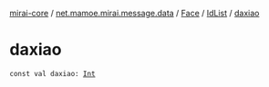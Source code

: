 [mirai-core](../../../index.md) / [net.mamoe.mirai.message.data](../../index.md) / [Face](../index.md) / [IdList](index.md) / [daxiao](./daxiao.md)

# daxiao

`const val daxiao: `[`Int`](https://kotlinlang.org/api/latest/jvm/stdlib/kotlin/-int/index.html)